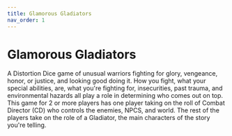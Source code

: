 ```yaml
---
title: Glamorous Gladiators
nav_order: 1
---
```

<script>
if (window.matchMedia && window.matchMedia('(prefers-color-scheme: dark)').matches) {
    jtd.setTheme('dark')
}
</script>

# Glamorous Gladiators

A Distortion Dice game of unusual warriors fighting for glory, vengeance, honor, or justice, and looking good doing it. How you fight, what your special abilities, are, what you're fighting for, insecurities, past trauma, and environmental hazards all play a role in determining who comes out on top. This game for 2 or more players has one player taking on the roll of Combat Director (CD) who controls the enemies, NPCS, and world. The rest of the players take on the role of a Gladiator, the main characters of the story you're telling.




